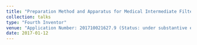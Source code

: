 ```yaml
---
title: "Preparation Method and Apparatus for Medical Intermediate Filtering Material"
collection: talks
type: "Fourth Inventor"
venue: "Application Number: 201710021627.9 (Status: under substantive examination)"
date: 2017-01-12
---
```

